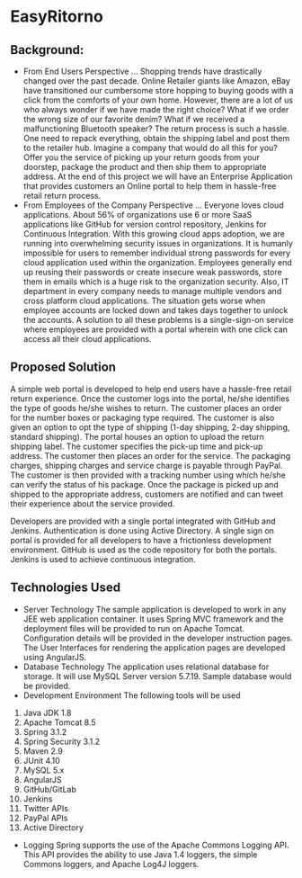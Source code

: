 # EasyRitorno

## Background:
- From End Users Perspective …
Shopping trends have drastically changed over the past decade. Online Retailer giants like Amazon, eBay have transitioned our cumbersome store hopping to buying goods with a click from the comforts of your own home. However, there are a lot of us who always wonder if we have made the right choice? What if we order the wrong size of our favorite denim? What if we received a malfunctioning Bluetooth speaker? The return process is such a hassle. One need to repack everything, obtain the shipping label and post them to the retailer hub. Imagine a company that would do all this for you? Offer you the service of picking up your return goods from your doorstep, package the product and then ship them to appropriate address. At the end of this project we will have an Enterprise Application that provides customers an Online portal to help them in hassle-free retail return process.
- From Employees of the Company Perspective …
Everyone loves cloud applications. About 56% of organizations use 6 or more SaaS applications like GitHub for version control repository, Jenkins for Continuous Integration. With this growing cloud apps adoption, we are running into overwhelming security issues in organizations. It is humanly impossible for users to remember individual strong passwords for every cloud application used within the organization. Employees generally end up reusing their passwords or create insecure weak passwords, store them in emails which is a huge risk to the organization security. Also, IT department in every company needs to manage multiple vendors and cross platform cloud applications. The situation gets worse when employee accounts are locked down and takes days together to unlock the accounts. A solution to all these problems is a single-sign-on service where employees are provided with a portal wherein with one click can access all their cloud applications.

## Proposed Solution

A simple web portal is developed to help end users have a hassle-free retail return experience. Once the customer logs into the portal, he/she identifies the type of goods he/she wishes to return. The customer places an order for the number boxes or packaging type required. The customer is also given an option to opt the type of shipping (1-day shipping, 2-day shipping, standard shipping). The portal houses an option to upload the return shipping label. The customer specifies the pick-up time and pick-up address. The customer then places an order for the service. The packaging charges, shipping charges and service charge is payable through PayPal. The customer is then provided with a tracking number using which he/she can verify the status of his package. Once the package is picked up and shipped to the appropriate address, customers are notified and can tweet their experience about the service provided.

Developers are provided with a single portal integrated with GitHub and Jenkins. Authentication is done using Active Directory. A single sign on portal is provided for all developers to have a frictionless development environment. GitHub is used as the code repository for both the portals. Jenkins is used to achieve continuous integration.

## Technologies Used

- Server Technology
The sample application is developed to work in any JEE web application container. It uses Spring MVC framework and the deployment files will be provided to run on Apache Tomcat. Configuration details will be provided in the developer instruction pages. The User Interfaces for rendering the application pages are developed using AngularJS.
- Database Technology
The application uses relational database for storage. It will use MySQL Server version 5.7.19. Sample database would be provided.
- Development Environment
The following tools will be used
1.	Java JDK 1.8
2.	Apache Tomcat 8.5
3.    Spring 3.1.2
4.    Spring Security 3.1.2
5.    Maven 2.9
6.    JUnit 4.10
7.    MySQL 5.x
8.    AngularJS
9.    GitHub/GitLab
10.  Jenkins
11.  Twitter APIs
12.  PayPal APIs
13.  Active Directory
 
- Logging
Spring supports the use of the Apache Commons Logging API. This API provides the ability to use Java 1.4 loggers, the simple Commons loggers, and Apache Log4J loggers.

